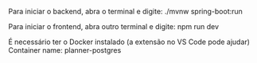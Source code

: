 Para iniciar o backend, abra o terminal e digite:
./mvnw spring-boot:run

Para iniciar o frontend, abra outro terminal e digite:
npm run dev

É necessário ter o Docker instalado (a extensão no VS Code pode ajudar)
Container name: planner-postgres
